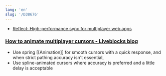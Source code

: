 ```yaml
---
lang: 'en'
slug: '/D38676'
---
```


- [Reflect: High-performance sync for multiplayer web apps](https://reflect.net/)

### [How to animate multiplayer cursors - Liveblocks blog](https://liveblocks.io/blog/how-to-animate-multiplayer-cursors)

- Use spring [[Animation]] for smooth cursors with a quick response, and when strict pathing accuracy isn't essential,
- Use spline-animated cursors where accuracy is preferred and a little delay is acceptable
